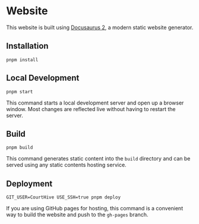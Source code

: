 # Website

This website is built using [Docusaurus 2](https://v2.docusaurus.io/), a modern static website generator.

## Installation

```console
pnpm install
```

## Local Development

```console
pnpm start
```

This command starts a local development server and open up a browser window. Most changes are reflected live without having to restart the server.

## Build

```console
pnpm build
```

This command generates static content into the `build` directory and can be served using any static contents hosting service.

## Deployment

```console
GIT_USER=CourtHive USE_SSH=true pnpm deploy
```

If you are using GitHub pages for hosting, this command is a convenient way to build the website and push to the `gh-pages` branch.

